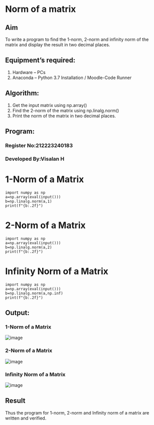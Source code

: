 # Norm of a matrix
## Aim
To write a program to find the 1-norm, 2-norm and infinity norm of the matrix and display the result in two decimal places.
## Equipment’s required:
1.	Hardware – PCs
2.	Anaconda – Python 3.7 Installation / Moodle-Code Runner
## Algorithm:
1. Get the input matrix using np.array()   
2. Find the 2-norm of the matrix using np.linalg.norm()
3. Print the norm of the matrix in two decimal places.
## Program:

### Register No:212223240183
### Developed By:Visalan H

# 1-Norm of a Matrix
```
import numpy as np
a=np.array(eval(input()))
b=np.linalg.norm(a,1)
print(f"{b:.2f}")
```
# 2-Norm of a Matrix
```
import numpy as np
a=np.array(eval(input()))
b=np.linalg.norm(a,2)
print(f"{b:.2f}")
```
# Infinity Norm of a Matrix
```
import numpy as np
a=np.array(eval(input()))
b=np.linalg.norm(a,np.inf)
print(f"{b:.2f}")
```
## Output:
### 1-Norm of a Matrix
![image](https://github.com/Visalan-H/Norm-of-a-matrix/assets/152077751/0cdc6a81-62bc-40c6-a25f-f026f6d072e6)
### 2-Norm of a Matrix
![image](https://github.com/Visalan-H/Norm-of-a-matrix/assets/152077751/1de2f060-4c14-4edd-8d6b-95cbb0323fc8)
### Infinity Norm of a Matrix
![image](https://github.com/Visalan-H/Norm-of-a-matrix/assets/152077751/594b3928-1aae-47e0-bb2e-e7b346a20fe6)

## Result
Thus the program for 1-norm, 2-norm and Infinity norm of a matrix are written and verified.
